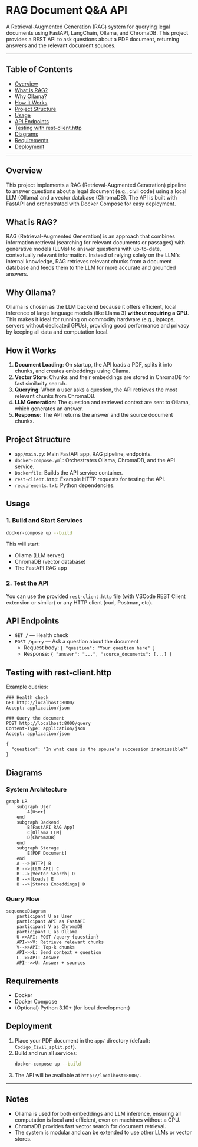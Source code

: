 # RAG Document Q&A API

A Retrieval-Augmented Generation (RAG) system for querying legal documents using FastAPI, LangChain, Ollama, and ChromaDB. This project provides a REST API to ask questions about a PDF document, returning answers and the relevant document sources.

---

## Table of Contents
- [Overview](#overview)
- [What is RAG?](#what-is-rag)
- [Why Ollama?](#why-ollama)
- [How it Works](#how-it-works)
- [Project Structure](#project-structure)
- [Usage](#usage)
- [API Endpoints](#api-endpoints)
- [Testing with rest-client.http](#testing-with-rest-clienthttp)
- [Diagrams](#diagrams)
- [Requirements](#requirements)
- [Deployment](#deployment)

---

## Overview
This project implements a RAG (Retrieval-Augmented Generation) pipeline to answer questions about a legal document (e.g., civil code) using a local LLM (Ollama) and a vector database (ChromaDB). The API is built with FastAPI and orchestrated with Docker Compose for easy deployment.

## What is RAG?
RAG (Retrieval-Augmented Generation) is an approach that combines information retrieval (searching for relevant documents or passages) with generative models (LLMs) to answer questions with up-to-date, contextually relevant information. Instead of relying solely on the LLM's internal knowledge, RAG retrieves relevant chunks from a document database and feeds them to the LLM for more accurate and grounded answers.

## Why Ollama?
Ollama is chosen as the LLM backend because it offers efficient, local inference of large language models (like Llama 3) **without requiring a GPU**. This makes it ideal for running on commodity hardware (e.g., laptops, servers without dedicated GPUs), providing good performance and privacy by keeping all data and computation local.


## How it Works
1. **Document Loading**: On startup, the API loads a PDF, splits it into chunks, and creates embeddings using Ollama.
2. **Vector Store**: Chunks and their embeddings are stored in ChromaDB for fast similarity search.
3. **Querying**: When a user asks a question, the API retrieves the most relevant chunks from ChromaDB.
4. **LLM Generation**: The question and retrieved context are sent to Ollama, which generates an answer.
5. **Response**: The API returns the answer and the source document chunks.

## Project Structure
- `app/main.py`: Main FastAPI app, RAG pipeline, endpoints.
- `docker-compose.yml`: Orchestrates Ollama, ChromaDB, and the API service.
- `Dockerfile`: Builds the API service container.
- `rest-client.http`: Example HTTP requests for testing the API.
- `requirements.txt`: Python dependencies.

## Usage

### 1. Build and Start Services
```bash
docker-compose up --build
```
This will start:
- Ollama (LLM server)
- ChromaDB (vector database)
- The FastAPI RAG app

### 2. Test the API
You can use the provided `rest-client.http` file (with VSCode REST Client extension or similar) or any HTTP client (curl, Postman, etc).

## API Endpoints
- `GET /` — Health check
- `POST /query` — Ask a question about the document
  - Request body: `{ "question": "Your question here" }`
  - Response: `{ "answer": "...", "source_documents": [...] }`

## Testing with rest-client.http
Example queries:

```
### Health check
GET http://localhost:8000/
Accept: application/json

### Query the document
POST http://localhost:8000/query
Content-Type: application/json
Accept: application/json

{
  "question": "In what case is the spouse's succession inadmissible?"
}
```

## Diagrams

### System Architecture
```mermaid
graph LR
    subgraph User
        A[User]
    end
    subgraph Backend
        B[FastAPI RAG App]
        C[Ollama LLM]
        D[ChromaDB]
    end
    subgraph Storage
        E[PDF Document]
    end
    A -->|HTTP| B
    B -->|LLM API| C
    B -->|Vector Search| D
    B -->|Loads| E
    B -->|Stores Embeddings| D
```

### Query Flow
```mermaid
sequenceDiagram
    participant U as User
    participant API as FastAPI
    participant V as ChromaDB
    participant L as Ollama
    U->>API: POST /query {question}
    API->>V: Retrieve relevant chunks
    V-->>API: Top-k chunks
    API->>L: Send context + question
    L-->>API: Answer
    API-->>U: Answer + sources
```

## Requirements
- Docker
- Docker Compose
- (Optional) Python 3.10+ (for local development)

## Deployment
1. Place your PDF document in the `app/` directory (default: `Codigo_Civil_split.pdf`).
2. Build and run all services:
   ```bash
   docker-compose up --build
   ```
3. The API will be available at `http://localhost:8000/`.

---

## Notes
- Ollama is used for both embeddings and LLM inference, ensuring all computation is local and efficient, even on machines without a GPU.
- ChromaDB provides fast vector search for document retrieval.
- The system is modular and can be extended to use other LLMs or vector stores.
